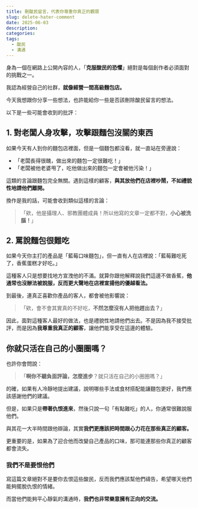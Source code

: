 ```yaml
---
title: 刪酸民留言，代表你尊重你真正的觀眾
slug: delete-hater-comment
date: 2025-06-03
description: 
categories: 
tags:
  - 酸民
  - 溝通
---
```

身為一個在網路上公開內容的人，「**克服酸民的恐懼**」絕對是每個創作者必須面對的挑戰之一。

我認為經營自己的社群，**就像經營一間高級麵包店。**

今天我想跟你分享一些想法，也許能給你一些是否該刪除酸民留言的想法。

以下是一些可能會收到的批評：

## 1. 對老闆人身攻擊，攻擊跟麵包沒關的東西

如果今天有人到你的麵包店裡面，但是一個麵包都沒看，就一直站在旁邊說：

- 「老闆長得很醜，做出來的麵包一定很難吃！」
- 「老闆被他老婆甩了，吃他做出來的麵包一定會被他污染！」

這類的言論跟麵包完全無關。遇到這樣的顧客，**與其放他們在店裡吵鬧，不如禮貌性地請他們離開。**

換作是我的話，可能會收到類似這樣的言論：

> 「欸，他是攝理人、邪教團體成員！所以他寫的文章一定都不對，**小心被洗腦！**」

## 2. 罵說麵包很難吃

如果今天你主打的產品是「藍莓口味麵包」，但一直有人在店裡說：「藍莓難吃死了，香蕉蛋糕才好吃。」

這種客人只是想要找地方宣洩他的不滿。就算你跟他解釋說我們這邊不做香蕉，**他通常也沒辦法被說服，反而更大聲地在店裡宣揚他的優越看法。**

到最後，連真正喜歡你產品的客人，都會被他影響說：

> 「欸，會不會其實真的不好吃，**不然怎麼沒有人把他趕出去？**」

因此，面對這種客人最好的做法，也是禮貌性地請他們出去。不是因為我不接受批評，而是因為**我尊重我真正的顧客**，讓他們能享受在這邊的體驗。

## 你就只活在自己的小圈圈嗎？

也許你會問說：

> 「**啊你不聽負面評論，怎麼進步**？就只活在自己的小圈圈嗎？」

的確，如果有人冷靜地提出建議，說明哪些手法或食材搭配能讓麵包更好，我們應該感謝他們的建議。

但是，如果只是**帶著仇恨進來**，然後只說一句「有點難吃」的人，你通常很難說服他們。

與其花一大半時間跟他辯論，其實**我們更應該把時間跟心力花在那些真正的顧客。**

更重要的是，如果為了迎合他而改變自己產品的口味，那可能連那些你真正的顧客都會流失。

### 我們不是要恨他們

寫這篇文章絕對不是要你去恨這些酸民，反而我們應該幫他們禱告，希望哪天他們能夠擺脫仇恨的情緒。

而當他們能夠平心靜氣的溝通時，**我們也非常樂意擁有正向的交流。**